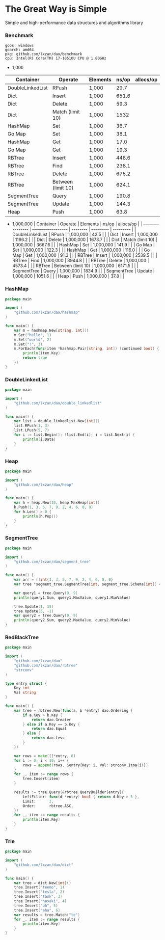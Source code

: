# The Great Way is Simple
Simple and high-performance data structures and algorithms library



### Benchmark

```
goos: windows
goarch: amd64
pkg: github.com/lxzan/dao/benchmark
cpu: Intel(R) Core(TM) i7-10510U CPU @ 1.80GHz
```
- 1,000

| Container        | Operate            | Elements | ns/op | allocs/op |
| ---------------- | ------------------ | -------- |-------| --------- |
| DoubleLinkedList | RPush              | 1,000    | 29.7  |           |
| Dict             | Insert             | 1,000    | 651.6 |           |
| Dict             | Delete             | 1,000    | 59.3  |           |
| Dict             | Match (limit 10)   | 1,000    | 1532  |           |
| HashMap          | Set                | 1,000    | 36.7  |           |
| Go Map           | Set                | 1,000    | 38.1  |           |
| HashMap          | Get                | 1,000    | 17.0  |           |
| Go Map           | Get                | 1,000    | 19.3  |           |
| RBTree           | Insert             | 1,000    | 448.6 |           |
| RBTree           | Find               | 1,000    | 238.1 |           |
| RBTree           | Delete             | 1,000    | 675.2 |           |
| RBTree           | Between (limit 10) | 1,000    | 624.1 |           |
| SegmentTree      | Query              | 1,000    | 190.8 |           |
| SegmentTree      | Update             | 1,000    | 144.3 |           |
| Heap             | Push               | 1,000    | 63.8  |           |


- 1,000,000
| Container        | Operate            | Elements | ns/op     | allocs/op |
| ---------------- | ------------------ | -------- | --------- | --------- |
| DoubleLinkedList | RPush              | 1,000,000    | 42.5 |           |
| Dict             | Insert             | 1,000,000    | 1196.2 |           |
| Dict             | Delete             | 1,000,000    | 1673.7 |           |
| Dict             | Match (limit 10)   | 1,000,000    | 3667.6 |           |
| HashMap          | Set                | 1,000,000    | 141.9 |           |
| Go Map           | Set                | 1,000,000    | 122.3 |           |
| HashMap          | Get                | 1,000,000    | 116.0 |           |
| Go Map           | Get                | 1,000,000    | 91.3 |           |
| RBTree           | Insert             | 1,000,000    | 2539.5 |           |
| RBTree           | Find               | 1,000,000    | 3944.8 |           |
| RBTree           | Delete             | 1,000,000    | 4573.4 |           |
| RBTree           | Between (limit 10) | 1,000,000    | 6171.5 |           |
| SegmentTree      | Query              | 1,000,000    | 1834.9 |           |
| SegmentTree      | Update             | 1,000,000    | 1051.6 |           |
| Heap             | Push               | 1,000,000    | 37.8 |           |

### HashMap

```go
package main

import (
	"github.com/lxzan/dao/hashmap"
)

func main() {
	var m = hashmap.New[string, int]()
	m.Set("hello", 1)
	m.Set("world", 2)
	m.Set("!", 3)
	m.ForEach(func(item *hashmap.Pair[string, int]) (continued bool) {
		println(item.Key)
		return true
	})
}

```

### DoubleLinkedList

```go
package main

import (
	"github.com/lxzan/dao/double_linkedlist"
)

func main() {
	var list = double_linkedlist.New[int]()
	list.RPush(1, 3)
	list.LPush(5, 7)
	for i := list.Begin(); !list.End(i); i = list.Next(i) {
		println(i.Data)
	}
}

```

### Heap

```go
package main

import (
	"github.com/lxzan/dao/heap"
)

func main() {
	var h = heap.New(10, heap.MaxHeap[int])
	h.Push(1, 3, 5, 7, 9, 2, 4, 6, 8, 0)
	for h.Len() > 0 {
		println(h.Pop())
	}
}

```

### SegmentTree

```go
package main

import (
	"github.com/lxzan/dao/segment_tree"
)

func main() {
	var arr = []int{1, 3, 5, 7, 9, 2, 4, 6, 8, 0}
	var tree *segment_tree.SegmentTree[int, segment_tree.Schema[int]] = segment_tree.New(arr, segment_tree.Init[int], segment_tree.Merge[int])

	var query1 = tree.Query(0, 9)
	println(query1.Sum, query1.MaxValue, query1.MinValue)

	tree.Update(1, 18)
	tree.Update(3, -1)
	var query2 = tree.Query(0, 9)
	println(query2.Sum, query2.MaxValue, query2.MinValue)
}
```

### RedBlackTree

```go
package main

import (
	"github.com/lxzan/dao"
	"github.com/lxzan/dao/rbtree"
	"strconv"
)

type entry struct {
	Key int
	Val string
}

func main() {
	var tree = rbtree.New(func(a, b *entry) dao.Ordering {
		if a.Key > b.Key {
			return dao.Greater
		} else if a.Key == b.Key {
			return dao.Equal
		} else {
			return dao.Less
		}
	})

	var rows = make([]*entry, 0)
	for i := 0; i < 10; i++ {
		rows = append(rows, &entry{Key: i, Val: strconv.Itoa(i)})
	}
	for _, item := range rows {
		tree.Insert(item)
	}

	results := tree.Query(&rbtree.QueryBuilder[entry]{
		LeftFilter: func(d *entry) bool { return d.Key > 5 },
		Limit:      3,
		Order:      rbtree.ASC,
	})
	for _, item := range results {
		println(item.Key)
	}
}
```

### Trie

```go
package main

import (
	"github.com/lxzan/dao/dict"
)

func main() {
	var tree = dict.New[int]()
	tree.Insert("teemo", 1)
	tree.Insert("tesla", 2)
	tree.Insert("task", 3)
	tree.Insert("hasaki", 4)
	tree.Insert("oh", 5)
	tree.Insert("aha", 6)
	var results = tree.Match("te")
	for _, item := range results {
		println(item.Key)
	}
}

```